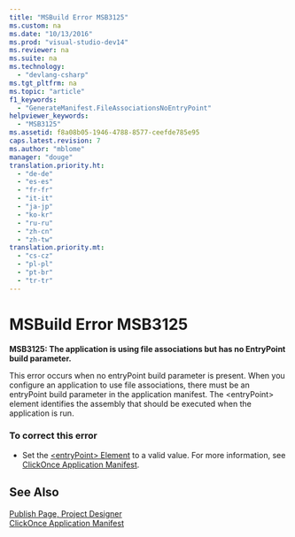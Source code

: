 ```yaml
---
title: "MSBuild Error MSB3125"
ms.custom: na
ms.date: "10/13/2016"
ms.prod: "visual-studio-dev14"
ms.reviewer: na
ms.suite: na
ms.technology: 
  - "devlang-csharp"
ms.tgt_pltfrm: na
ms.topic: "article"
f1_keywords: 
  - "GenerateManifest.FileAssociationsNoEntryPoint"
helpviewer_keywords: 
  - "MSB3125"
ms.assetid: f8a08b05-1946-4788-8577-ceefde785e95
caps.latest.revision: 7
ms.author: "mblome"
manager: "douge"
translation.priority.ht: 
  - "de-de"
  - "es-es"
  - "fr-fr"
  - "it-it"
  - "ja-jp"
  - "ko-kr"
  - "ru-ru"
  - "zh-cn"
  - "zh-tw"
translation.priority.mt: 
  - "cs-cz"
  - "pl-pl"
  - "pt-br"
  - "tr-tr"
---
```

# MSBuild Error MSB3125
**MSB3125: The application is using file associations but has no EntryPoint build parameter.**  
  
 This error occurs when no entryPoint build parameter is present. When you configure an application to use file associations, there must be an entryPoint build parameter in the application manifest. The \<entryPoint> element identifies the assembly that should be executed when the application is run.  
  
### To correct this error  
  
-   Set the [\<entryPoint> Element](../deployment/-entrypoint--element--clickonce-application-.md) to a valid value. For more information, see [ClickOnce Application Manifest](../deployment/clickonce-application-manifest.md).  
  
## See Also  
 [Publish Page, Project Designer](../reference/publish-page--project-designer.md)   
 [ClickOnce Application Manifest](../deployment/clickonce-application-manifest.md)